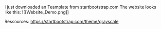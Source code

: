 I just downloaded an Teamplate from startbootstrap.com
The website looks like this:
![[Website_Demo.png]]


Ressources: https://startbootstrap.com/theme/grayscale